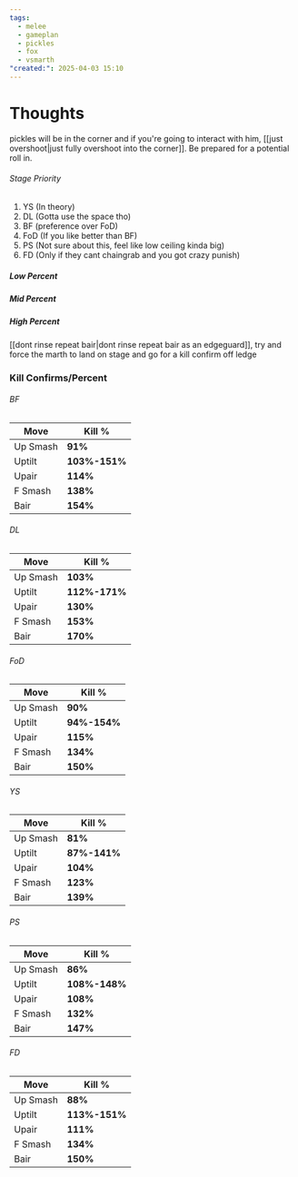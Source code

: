 ```yaml
---
tags:
  - melee
  - gameplan
  - pickles
  - fox
  - vsmarth
"created:": 2025-04-03 15:10
---
```

# Thoughts

pickles will be in the corner and if you're going to interact with him, [[just overshoot|just fully overshoot into the corner]]. Be prepared for a potential roll in.
###### Stage Priority
1. YS (In theory)
2. DL (Gotta use the space tho)
3. BF (preference over FoD)
4. FoD (If you like better than BF)
5. PS (Not sure about this, feel like low ceiling kinda big)
6. FD (Only if they cant chaingrab and you got crazy punish)

##### Low Percent

##### Mid Percent

##### High Percent
[[dont rinse repeat bair|dont rinse repeat bair as an edgeguard]], try and force the marth to land on stage and go for a kill confirm off ledge

### Kill Confirms/Percent
###### BF

| **Move** | **Kill %**    |
| -------- | ------------- |
| Up Smash | **91%**       |
| Uptilt   | **103%-151%** |
| Upair    | **114%**      |
| F Smash  | **138%**      |
| Bair     | **154%**      |


###### DL
| Move     | Kill %        |
| -------- | ------------- |
| Up Smash | **103%**      |
| Uptilt   | **112%-171%** |
| Upair    | **130%**      |
| F Smash  | **153%**      |
| Bair     | **170%**      |

###### FoD
| Move     | Kill %       |
| -------- | ------------ |
| Up Smash | **90%**      |
| Uptilt   | **94%-154%** |
| Upair    | **115%**     |
| F Smash  | **134%**     |
| Bair     | **150%**     |

###### YS
| Move     | Kill %       |
| -------- | ------------ |
| Up Smash | **81%**      |
| Uptilt   | **87%-141%** |
| Upair    | **104%**     |
| F Smash  | **123%**     |
| Bair     | **139%**     |

###### PS
| Move     | Kill %    |
| -------- | --------- |
| Up Smash | **86%**       |
| Uptilt   | **108%-148%** |
| Upair    | **108%**      |
| F Smash  | **132%**      |
| Bair     | **147%**      |

###### FD
| Move     | Kill %    |
| -------- | --------- |
| Up Smash | **88%**       |
| Uptilt   | **113%-151%** |
| Upair    | **111%**      |
| F Smash  | **134%**      |
| Bair     | **150%**      |